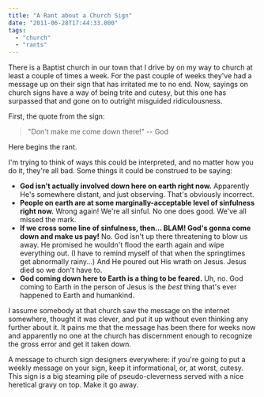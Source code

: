 ```yaml
---
title: "A Rant about a Church Sign"
date: "2011-06-28T17:44:33.000"
tags: 
  - "church"
  - "rants"
---
```


There is a Baptist church in our town that I drive by on my way to church at least a couple of times a week. For the past couple of weeks they've had a message up on their sign that has irritated me to no end. Now, sayings on church signs have a way of being trite and cutesy, but this one has surpassed that and gone on to outright misguided ridiculousness.

First, the quote from the sign:

> "Don't make me come down there!" -- God

Here begins the rant.

I'm trying to think of ways this could be interpreted, and no matter how you do it, they're all bad. Some things it could be construed to be saying:

- **God isn't actually involved down here on earth right now.** Apparently He's somewhere distant, and just observing. That's obviously incorrect.
- **People on earth are at some marginally-acceptable level of sinfulness right now.** Wrong again! We're all sinful. No one does good. We've all missed the mark.
- **If we cross some line of sinfulness, then... BLAM! God's gonna come down and make us pay!** No. God isn't up there threatening to blow us away. He promised he wouldn't flood the earth again and wipe everything out. (I have to remind myself of that when the springtimes get abnormally rainy...) And He poured out His wrath on Jesus. Jesus died so we don't have to.
- **God coming down here to Earth is a thing to be feared.** Uh, no. God coming to Earth in the person of Jesus is the _best_ thing that's ever happened to Earth and humankind.

I assume somebody at that church saw the message on the internet somewhere, thought it was clever, and put it up without even thinking any further about it. It pains me that the message has been there for weeks now and apparently no one at the church has discernment enough to recognize the gross error and get it taken down.

A message to church sign designers everywhere: if you're going to put a weekly message on your sign, keep it informational, or, at worst, cutesy. This sign is a big steaming pile of pseudo-cleverness served with a nice heretical gravy on top. Make it go away.
